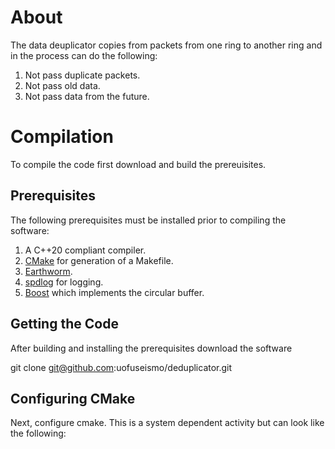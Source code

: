 # About

The data deuplicator copies from packets from one ring to another ring and in the process can do the following:

  1.  Not pass duplicate packets.
  2.  Not pass old data.
  3.  Not pass data from the future.

# Compilation

To compile the code first download and build the prereuisites.  

## Prerequisites

The following prerequisites must be installed prior to compiling the software:

  1. A C++20 compliant compiler.
  2. [CMake](https://cmake.org/) for generation of a Makefile.
  3. [Earthworm](http://folkworm.ceri.memphis.edu/ew-dist/).  
  4. [spdlog](https://github.com/gabime/spdlog) for logging.
  5. [Boost](https://www.boost.org/) which implements the circular buffer.

## Getting the Code

After building and installing the prerequisites download the software

   git clone git@github.com:uofuseismo/deduplicator.git

## Configuring CMake

Next, configure cmake.  This is a system dependent activity but can look like the following:


